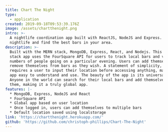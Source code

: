 ```yaml
---
title: Chart The Night
type:
  - application
created: 2019-09-18T09:53:39.176Z
image: /assets/chartthenight.png
intro: >-
  A nightlife coordination app built with ReactJS, NodeJS and Express. Track
  nightlife and find the best bars in your area.
description: >-
  Built with the MERN stack, MongoDB, Express, React, and Nodejs. This full
  stack app uses the FourSquare API for users to track local bars and view the
  numbers of people going on a particular evening. Users can add themselves and
  remove themselves from bars as they wish. A statement of simplicity, the app
  requires a user to input their location before accessing anything, making the
  app easy to understand and use. The beauty of the app is its universality.
  Anyone in the world can search for their local bars and add themselves to
  them, making it a truly global app.
features: |-
  * MongoDB, Express, NodeJS and React
  * FourSquare API
  * Global app based on user location
  * Once logged in, users can add themselves to multiple bars
  * Default location saved using localstorage
link: 'https://chartthenight.herokuapp.com/'
github: 'https://github.com/christoph-phillips/Chart-The-Night'
---
```


